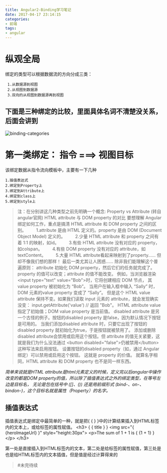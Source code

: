 ```yaml
---
title: Angular2-Binding学习笔记
date: 2017-04-17 23:14:15
categories: 
- 前端
tags: 
- angular
---
```

# 纵观全局
绑定的类型可以根据数据流的方向分成三类：
    
     1.从数据源到视图
     2.从视图到数据源
     3.双向的从视图到数据源再到视图
     
## 下面是三种绑定的比较，里面具体名词不清楚没关系，后面会讲到      
![binding-categories](https://cloud.githubusercontent.com/assets/13915081/25138269/acb58114-248c-11e7-87ca-99e15450fe9f.png)
 

# 第一类绑定： 指令 ===> 视图目标
该绑定数据从指令流向模板中，主要有一下几种

    1.插值表达式
    2.绑定到Property上
    3.绑定到Attribute上
    4.绑定到class上
    5.绑定到style上
    
>注：在分别讲这几种类型之前先明确一个概念: Property vs Attribute (转自angular官网)
>HTML attribute 与 DOM property 的对比
>要想理解 Angular 绑定如何工作，重点是搞清 HTML attribute 和 DOM property 之间的区别。
>&emsp;&emsp;1.attribute 是由 HTML 定义的。property 是由 DOM (Document Object Model) 定义的。
>&emsp;&emsp;2.少量 HTML attribute 和 property 之间有着 1:1 的映射，如id。
>&emsp;&emsp;3.有些 HTML attribute 没有对应的 property，如colspan。
>&emsp;&emsp;4.有些 DOM property 没有对应的 attribute，如textContent。
>&emsp;&emsp;5.大量 HTML attribute看起来映射到了property…… 但却不像我们想的那样！
>最后一类尤其让人困惑…… 除非我们能理解这个普遍原则：
>attribute 初始化 DOM property，然后它们的任务就完成了。property 的值可以改变；attribute 的值不能改变。
>例如，当浏览器渲染&lt;input type="text" value="Bob"&gt;时，它将创建相应 DOM 节点， 其value property 被初始化为 “Bob”。
>当用户在输入框中输入 “Sally” 时，DOM 元素的value property 变成了 “Sally”。 但是这个 HTML value attribute 保持不变。如果我们读取 input 元素的 attribute，就会发现确实没变： input.getAttribute('value') // 返回 "Bob"。
>HTML attribute value指定了初始值；DOM value property 是当前值。
>disabled attribute 是另一个古怪的例子。按钮的disabled property 是false，因为默认情况下按钮是可用的。 当我们添加disabled attribute 时，只要它出现了按钮的disabled property 就初始化为true，于是按钮就被禁用了。
>添加或删除disabled attribute会禁用或启用这个按钮。但 attribute 的值无关紧要，这就是我们为什么没法通过 &lt;button disabled="false"&gt;仍被禁用&lt;/button&gt;这种写法来启用按钮。
>设置按钮的disabled property（如，通过 Angular 绑定）可以禁用或启用这个按钮。 这就是 property 的价值。
>就算名字相同，HTML attribute 和 DOM property 也不是同一样东西。

_简单来说就是HTML attribute是html元素定义的时候，定义完以后angular中操作改变的都是DOM property的值，所以除了插值表达式之外的绑定类型，在等号左边是目标名， 无论是包在括号中 ([]、()) 还是用前缀形式 (bind-、on-、bindon-)，这个目标名就是属性（Property）的名字。_

## 插值表达式
插值表达式是绑定中最简单的一种，就是把\{ \{ \} \}中的计算结果插入到HTML标签内的文本上，或给标签的属性赋值。
&lt;h3&gt;
  \{ \{ title \} \}
  &lt;img src=&quot;\{ \{heroImageUrl\} \}&quot; style=&quot;height:30px&quot;&gt;
  &lt;p&gt;The sum of 1 + 1 is \{ \{1 + 1\} \}&lt;/p&gt;
&lt;/h3&gt;

第一处是直接插入到HTML标签内的文本，第二处是给标签的属性赋值，第三处是也是给HTML标签内的文本插值，但是值是经过计算得来的

>#未完待续